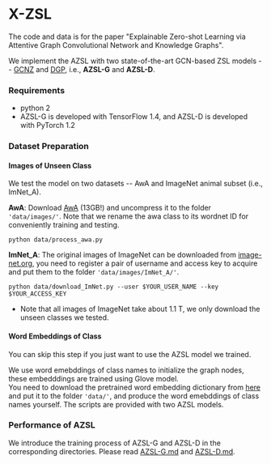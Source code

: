 # X-ZSL
The code and data is for the paper "Explainable Zero-shot Learning via Attentive Graph Convolutional Network and Knowledge Graphs".  


We implement the AZSL with two state-of-the-art GCN-based ZSL models -- [GCNZ](https://arxiv.org/abs/1803.08035) and [DGP](https://arxiv.org/abs/1805.11724),
i.e., **AZSL-G** and **AZSL-D**.

### Requirements
* python 2
* AZSL-G is developed with TensorFlow 1.4, and AZSL-D is developed with PyTorch 1.2  

### Dataset Preparation
#### Images of Unseen Class
We test the model on two datasets -- AwA and ImageNet animal subset (i.e., ImNet_A).  
 
**AwA**: Download [AwA](http://cvml.ist.ac.at/AwA2/AwA2-data.zip) (13GB!) and uncompress it to the folder `'data/images/'`. 
Note that we rename the awa class to its wordnet ID for conveniently training and testing.   
```
python data/process_awa.py
```
**ImNet_A**: The original images of ImageNet can be downloaded from [image-net.org](http://image-net.org/download-images), you need to register a pair of username and access key to acquire
and put them to the folder `'data/images/ImNet_A/'`.  
```
python data/download_ImNet.py --user $YOUR_USER_NAME --key $YOUR_ACCESS_KEY
```
* Note that all images of ImageNet take about 1.1 T, we only download the unseen classes we tested.

#### Word Embeddings of Class
You can skip this step if you just want to use the AZSL model we trained.

We use word emebddings of class names to initialize the graph nodes, these embedddings are trained using Glove model.  
You need to download the pretrained word embedding dictionary from
[here](http://nlp.stanford.edu/data/glove.6B.zip) and put it to the folder `'data/'`, and produce the word emebddings of class names yourself.
The scripts are provided with two AZSL models.

### Performance of AZSL
We introduce the training process of AZSL-G and AZSL-D in the corresponding directories.
Please read [AZSL-G.md](/AZSL-G/readme.md) and [AZSL-D.md](/AZSL-D/readme.md).  



